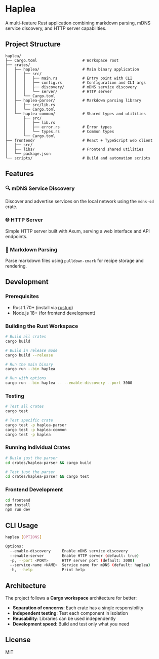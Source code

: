 # Haplea

A multi-feature Rust application combining markdown parsing, mDNS service discovery, and HTTP server capabilities.

## Project Structure

```
haplea/
├── Cargo.toml                    # Workspace root
├── crates/
│   ├── haplea/                   # Main binary application
│   │   ├── src/
│   │   │   ├── main.rs           # Entry point with CLI
│   │   │   ├── config.rs         # Configuration and CLI args
│   │   │   ├── discovery/        # mDNS service discovery
│   │   │   └── server/           # HTTP server
│   │   └── Cargo.toml
│   ├── haplea-parser/            # Markdown parsing library
│   │   ├── src/lib.rs
│   │   └── Cargo.toml
│   └── haplea-common/            # Shared types and utilities
│       ├── src/
│       │   ├── lib.rs
│       │   ├── error.rs          # Error types
│       │   └── types.rs          # Common types
│       └── Cargo.toml
├── frontend/                     # React + TypeScript web client
│   ├── src/
│   ├── libs/                     # Frontend shared utilities
│   └── package.json
└── scripts/                      # Build and automation scripts
```

## Features

### 🔍 mDNS Service Discovery
Discover and advertise services on the local network using the `mdns-sd` crate.

### 🌐 HTTP Server
Simple HTTP server built with Axum, serving a web interface and API endpoints.

### 📝 Markdown Parsing
Parse markdown files using `pulldown-cmark` for recipe storage and rendering.

## Development

### Prerequisites
- Rust 1.70+ (install via [rustup](https://rustup.rs/))
- Node.js 18+ (for frontend development)

### Building the Rust Workspace

```bash
# Build all crates
cargo build

# Build in release mode
cargo build --release

# Run the main binary
cargo run --bin haplea

# Run with options
cargo run --bin haplea -- --enable-discovery --port 3000
```

### Testing

```bash
# Test all crates
cargo test

# Test specific crate
cargo test -p haplea-parser
cargo test -p haplea-common
cargo test -p haplea
```

### Running Individual Crates

```bash
# Build just the parser
cd crates/haplea-parser && cargo build

# Test just the parser
cd crates/haplea-parser && cargo test
```

### Frontend Development

```bash
cd frontend
npm install
npm run dev
```

## CLI Usage

```bash
haplea [OPTIONS]

Options:
  --enable-discovery     Enable mDNS service discovery
  --enable-server        Enable HTTP server (default: true)
  -p, --port <PORT>      HTTP server port (default: 3000)
  --service-name <NAME>  Service name for mDNS (default: haplea)
  -h, --help             Print help
```

## Architecture

The project follows a **Cargo workspace** architecture for better:
- **Separation of concerns**: Each crate has a single responsibility
- **Independent testing**: Test each component in isolation
- **Reusability**: Libraries can be used independently
- **Development speed**: Build and test only what you need

## License

MIT

